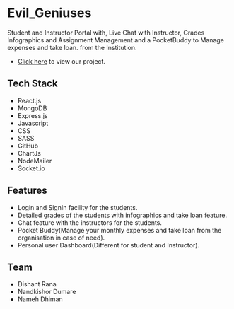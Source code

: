# Evil_Geniuses
Student and Instructor Portal with, Live Chat with Instructor, Grades Infographics and Assignment Management and a PocketBuddy to Manage expenses and take loan. from the Institution.
  * [Click here](https://excelligent.vercel.app/) to view our project.

 ## Tech Stack
 
 * React.js
* MongoDB
* Express.js
* Javascript
* CSS
* SASS
* GitHub
* ChartJs
* NodeMailer
* Socket.io

## Features

- Login and SignIn facility for the students.
- Detailed grades of the students with infographics and take loan feature.
- Chat feature with the instructors for the students.
- Pocket Buddy(Manage your monthly expenses and take loan from the organisation in case of need).
- Personal user Dashboard(Different for student and Instructor).


## Team

- Dishant Rana
- Nandkishor Dumare
- Nameh Dhiman
